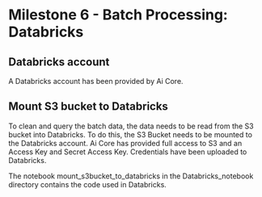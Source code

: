 # Milestone 6 - Batch Processing: Databricks
## Databricks account
A Databricks account has been provided by Ai Core.

## Mount S3 bucket to Databricks
To clean and query the batch data, the data needs to be read from the S3 bucket into Databricks. To do this, the S3 Bucket needs to be mounted to the Databricks account. Ai Core has provided full access to S3 and an Access Key and Secret Access Key. Credentials have been uploaded to Databricks.

The notebook mount_s3bucket_to_databricks in the Databricks_notebook directory contains the code used in Databricks.